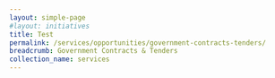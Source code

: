 ```yaml
---
layout: simple-page
#layout: initiatives
title: Test
permalink: /services/opportunities/government-contracts-tenders/
breadcrumb: Government Contracts & Tenders
collection_name: services
---
```

